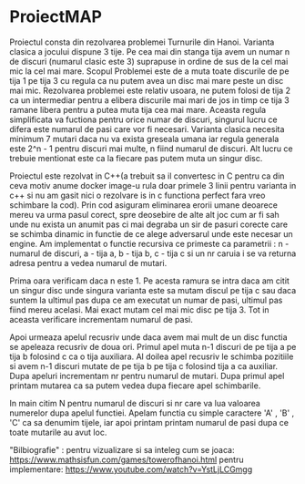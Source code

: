 # ProiectMAP

Proiectul consta din rezolvarea problemei Turnurile din Hanoi. Varianta clasica a jocului dispune 3 tije. Pe cea mai din stanga tija avem un numar n de discuri (numarul clasic este 3) suprapuse in ordine de sus de la cel mai mic la cel mai mare.
Scopul Problemei este de a muta toate discurile de pe tija 1 pe tija 3 cu regula ca nu putem avea un disc mai mare peste un disc mai mic. Rezolvarea problemei este relativ usoara, ne putem folosi de tija 2 ca un intermediar pentru a elibera discurile mai mari de jos in timp ce tija 3 ramane libera pentru a putea muta tija cea mai mare. Aceasta regula simplificata va fuctiona pentru orice numar de discuri, singurul lucru ce difera este numarul de pasi care vor fi necesari. Varianta clasica necesita minimum 7 mutari daca nu va exista greseala umana iar regula generala este 2^n - 1 pentru discuri mai multe, n fiind numarul de discuri. Alt lucru ce trebuie mentionat este ca la fiecare pas putem muta un singur disc.

Proiectul este rezolvat in C++(a trebuit sa il convertesc in C pentru ca din ceva motiv anume docker image-u rula doar primele 3 linii pentru varianta in c++ si nu am gasit nici o rezolvare is in c functiona perfect fara vreo schimbare la cod). Prin cod asiguram eliminarea erorii umane deoarece mereu va urma pasul corect, spre deosebire de alte alt joc cum ar fi sah unde nu exista un anumit pas ci mai degraba un sir de pasuri corecte care se schimba dinamic in functie de ce alege adversarul unde este necesar un engine. Am implementat o functie recursiva ce primeste ca parametrii : n - numarul de discuri, a - tija a, b - tija b, c - tija c si un nr caruia i se va returna adresa pentru a vedea numarul de mutari.

Prima oara verificam daca n este 1. Pe acesta ramura se intra daca am citit un singur disc unde singura varianta este sa mutam discul pe tija c sau daca suntem la ultimul pas dupa ce am executat un numar de pasi, ultimul pas fiind mereu acelasi. Mai exact
mutam cel mai mic disc pe tija 3. Tot in aceasta verificare incrementam numarul de pasi.

Apoi urmeaza apelul recusriv unde daca avem mai mult de un disc functia se apeleaza recusriv de doua ori. Primul apel muta n-1 discuri de pe tija a pe tija b folosind c ca o tija auxiliara. Al doilea apel recusriv le schimba pozitiile si avem n-1 discuri mutate
de pe tija b pe tija c folosind tija a ca auxiliar. Dupa apeluri incrementam nr pentru numarul de mutari. Dupa primul apel printam mutarea ca sa putem vedea dupa fiecare apel schimbarile.

In main citim N pentru numarul de discuri si nr care va lua valoarea numerelor dupa apelul functiei. Apelam functia cu simple caractere 'A' , 'B' , 'C' ca sa denumim tijele, iar apoi printam printam numarul de pasi dupa ce toate mutarile au avut loc.

"Bilbiografie" : pentru vizualizare si sa inteleg cum se joaca: https://www.mathsisfun.com/games/towerofhanoi.html
                 pentru implementare: https://www.youtube.com/watch?v=YstLjLCGmgg
